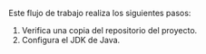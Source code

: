 Este flujo de trabajo realiza los siguientes pasos:

1. Verifica una copia del repositorio del proyecto.
1. Configura el JDK de Java.
